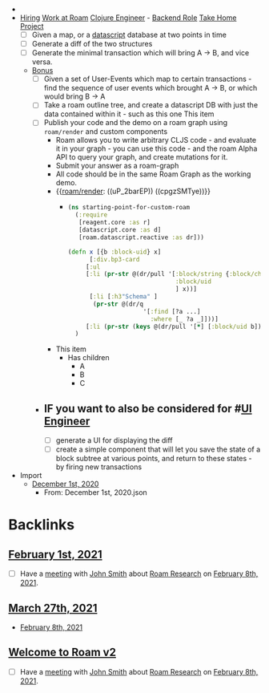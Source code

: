 - 
- [Hiring](<Hiring.md>) [Work at Roam](<Work at Roam.md>) [Clojure Engineer](<Clojure Engineer.md>) - [Backend Role](<Backend Role.md>) [Take Home Project](<Take Home Project.md>)
    - [ ] Given a map, or a [datascript](https://github.com/tonsky/datascript) database at two points in time
    - [ ] Generate a diff of the two structures
    - [ ] Generate the minimal transaction which will bring A -> B, and vice versa.
    - [Bonus](<Bonus.md>) 
        - [ ] Given a set of User-Events which map to certain transactions - find the sequence of user events which brought A -> B, or which would bring B -> A
        - [ ] Take a roam outline tree, and create a datascript DB with just the data contained within it  - such as this one This item
        - [ ] Publish your code and the demo on a roam graph using `roam/render` and custom components
            - Roam allows you to write arbitrary CLJS code - and evaluate it in your graph - you can use this code - and the roam Alpha API to query your graph, and create mutations for it.
            - Submit your answer as a roam-graph
            - All code should be in the same Roam Graph as the working demo.
            - {{[roam/render](<roam/render.md>): ((uP_2barEP)) ((cpgzSMTye))}}
                - ```clojure
                  (ns starting-point-for-custom-roam
                    (:require
                     [reagent.core :as r]
                     [datascript.core :as d]
                     [roam.datascript.reactive :as dr]))
                  
                  (defn x [{b :block-uid} x]
                    	[:div.bp3-card 
                       [:ul
                       [:li (pr-str @(dr/pull '[:block/string {:block/children ...}
                                                :block/uid 
                                                ] x))]
                        [:li [:h3"Schema" ]
                         (pr-str @(dr/q 
                                       '[:find [?a ...]
                                         :where [_ ?a _]]))]
                       [:li (pr-str (keys @(dr/pull '[*] [:block/uid b])))]]]
                    )
                  ```
            - This item
                - Has children
                    - A
                    - B
                    - C
        - ## IF you want to also be considered for  #[UI Engineer](<UI Engineer.md>)
            - [ ] generate a UI for displaying the diff 
            - [ ] create a simple component that will let you save the state of a block subtree at various points, and return to these states - by firing new transactions
- Import
    - [December 1st, 2020](<December 1st, 2020.md>)
        - From: December 1st, 2020.json

# Backlinks
## [February 1st, 2021](<February 1st, 2021.md>)
- [ ] Have a [meeting](<meeting.md>) with [John Smith](<John Smith.md>) about [Roam Research](<Roam Research.md>) on [February 8th, 2021](<February 8th, 2021.md>).

## [March 27th, 2021](<March 27th, 2021.md>)
- [February 8th, 2021](<February 8th, 2021.md>)

## [Welcome to Roam v2](<Welcome to Roam v2.md>)
- [ ] Have a [meeting](<meeting.md>) with [John Smith](<John Smith.md>) about [Roam Research](<Roam Research.md>) on [February 8th, 2021](<February 8th, 2021.md>).


